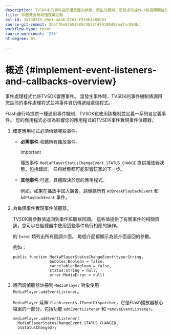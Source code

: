 ```yaml
---
description: TVSDK中的事件指示播放器的狀態、發生的錯誤、您請求的操作（如視頻開始播放）的完成或隱式發生的操作（如廣告完成）。
title: 收聽黃金時段播放機活動
exl-id: 3a740245-a9e1-4e36-8761-f9f4b4e85b93
source-git-commit: 3bbf70e07b51585c9b53f470180d55aa7ac084bc
workflow-type: tm+mt
source-wordcount: '236'
ht-degree: 0%

---
```


# 概述 {#implement-event-listeners-and-callbacks-overview}

事件處理程式允許TVSDK響應事件。 當發生事件時，TVSDK的事件機制將調用您註冊的事件處理程式並將事件資訊傳遞給處理程式。

Flash運行時提供一種通用事件機制，TVSDK也使用該機制並定義一系列自定義事件。 您的應用程式必須為影響您的應用程式的TVSDK事件實現事件偵聽器。

1. 確定應用程式必須偵聽哪些事件。

   * **必需事件**:收聽所有播放事件。

      >[!IMPORTANT]
      >
      >播放事件 `MediaPlayerStatusChangeEvent.STATUS_CHANGE` 提供播放器狀態，包括錯誤。 任何狀態都可能影響玩家的下一步。

   * **其他事件**:可選，具體取決於您的應用程式。

      例如，如果在播放中加入廣告，請傾聽所有 `AdBreakPlaybackEvent` 和 `AdPlaybackEvent` 事件。

1. 為每個事件實現事件偵聽器。

   TVSDK將參數值返回到事件監聽器回調。 這些值提供了有關事件的相關資訊，您可以在監聽器中使用這些事件執行相應的操作。

   的 `Event` 類列出所有回調介面。 每個介面都顯示為該介面返回的參數。

   例如：

   ```
   public function MediaPlayerStatusChangeEvent(type:String,  
                   bubbles:Boolean = false,  
                   cancelable:Boolean = false,  
                   status:String = null,  
                   error:MediaError = null) 
   ```

1. 將回調偵聽器註冊到 `MediaPlayer` 對象使用 `MediaPlayer.addEventListener`。

   `MediaPlayer` 延伸 `flash.events.IEventDispatcher`，它是Flash播放器核心檔案的一部分，包括功能 `addEventListener` 和 `removeEventListener`。

   ```
   mediaPlayer.addEventListener( 
     MediaPlayerStatusChangeEvent.STATUS_CHANGED,  
     onStatusChanged);
   ```

